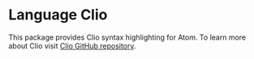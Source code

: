 # Language Clio

This package provides Clio syntax highlighting for Atom. To learn more about
Clio visit [Clio GitHub repository](https://github.com/clio-lang/clio).
